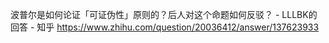波普尔是如何论证「可证伪性」原则的？后人对这个命题如何反驳？ - LLLBK的回答 - 知乎
https://www.zhihu.com/question/20036412/answer/137623933
